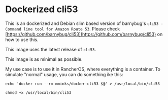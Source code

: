 # Dockerized cli53

This is an dockerized and Debian slim based version of barnybug's `cli53 - Command line tool for Amazon Route 53`. Please check [https://github.com/barnybug/cli53](https://github.com/barnybug/cli53) on how to use this.

This image uses the latest release of `cli53`.

This image is as minimal as possible.

My use case is to use it in RancherOS, where everything is a container. To simulate "normal" usage, you can do something ike this:

```
echo 'docker run --rm mminks/docker-cli53 $@' > /usr/local/bin/cli53

chmod +x /usr/local/bin/cli53
```
